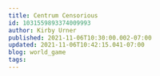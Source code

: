 ```yaml
---
title: Centrum Censorious
id: 1031559893374009993
author: Kirby Urner
published: 2021-11-06T10:30:00.002-07:00
updated: 2021-11-06T10:42:15.041-07:00
blog: world_game
tags: 
---
```


